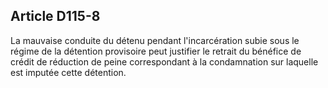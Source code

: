 Article D115-8
----
La mauvaise conduite du détenu pendant l'incarcération subie sous le régime de
la détention provisoire peut justifier le retrait du bénéfice de crédit de
réduction de peine correspondant à la condamnation sur laquelle est imputée
cette détention.
